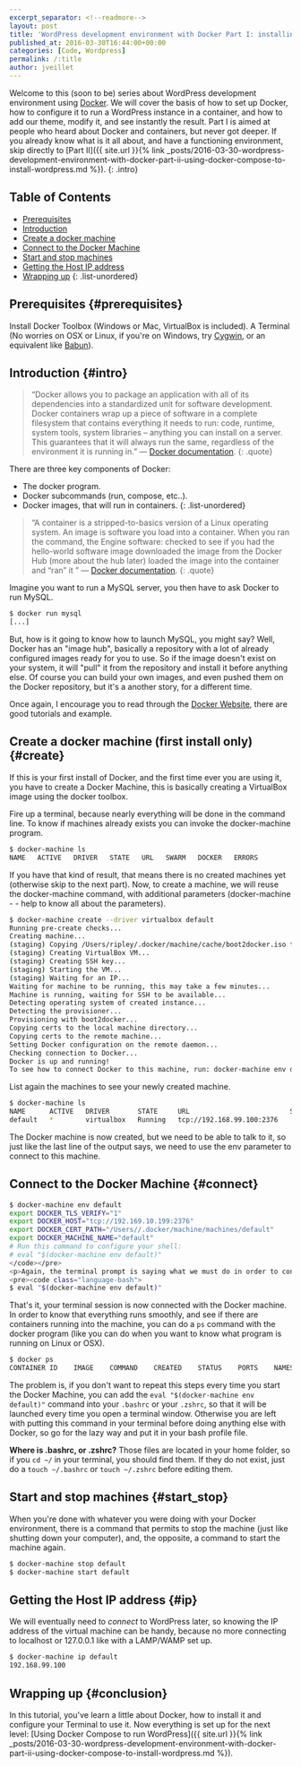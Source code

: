 ```yaml
---
excerpt_separator: <!--readmore-->
layout: post
title: 'WordPress development environment with Docker Part I: installing Docker'
published_at: 2016-03-30T16:44:00+00:00
categories: [Code, Wordpress]
permalink: /:title
author: jveillet
---
```


Welcome to this (soon to be) series about WordPress development environment using [Docker](https://www.docker.com/). We will cover the basis of how to set up Docker, how to configure it to run a WordPress instance in a container, and how to add our theme, modify it, and see instantly the result.
Part I is aimed at people who heard about Docker and containers, but never got deeper. If you already know what is it
all about, and have a functioning environment, skip directly to [Part II]({{ site.url }}{% link _posts/2016-03-30-wordpress-development-environment-with-docker-part-ii-using-docker-compose-to-install-wordpress.md %}).
{: .intro}

<!--readmore-->

## Table of Contents
+ [Prerequisites](#prerequisites)
+ [Introduction](#intro)
+ [Create a docker machine](#create)
+ [Connect to the Docker Machine](#connect)
+ [Start and stop machines](#start_stop)
+ [Getting the Host IP address](#ip)
+ [Wrapping up](#conclusion)
{: .list-unordered}

## Prerequisites {#prerequisites}

Install Docker Toolbox (Windows or Mac, VirtualBox is included).
A Terminal (No worries on OSX or Linux, if you're on Windows, try [Cygwin](https://www.cygwin.com/), or an equivalent like [Babun](https://babun.github.io/)).

## Introduction {#intro}

>“Docker allows you to package an application with all of its dependencies into a standardized unit for software development.
Docker containers wrap up a piece of software in a complete filesystem that contains everything it needs to run: code, runtime, system tools, system libraries – anything you can install on a server. This guarantees that it will always run the same, regardless of the environment it is running in.” — [Docker documentation](https://docs.docker.com).
{: .quote}

There are three key components of Docker:
+ The docker program.
+ Docker subcommands (run, compose, etc..).
+ Docker images, that will run in containers.
{: .list-unordered}

>“A container is a stripped-to-basics version of a Linux operating system. An image is software you load into a container. When you ran the command, the Engine software:
checked to see if you had the hello-world software image
downloaded the image from the Docker Hub (more about the hub later)
loaded the image into the container and “ran” it
” — [Docker documentation](https://docs.docker.com).
{: .quote}

Imagine you want to run a MySQL server, you then have to ask Docker to run MySQL.
```bash
$ docker run mysql
[...]
```

But, how is it going to know how to launch MySQL, you might say? Well, Docker has an "image hub", basically a repository with a lot of already configured images ready for you to use. So if the image doesn't exist on your system, it will "pull" it from the repository and install it before anything else. Of course you can build your own images, and even pushed them on the Docker repository, but it's a another story, for a different time.

Once again, I encourage you to read through the [Docker Website](https://www.docker.com/), there are good tutorials and example.

## Create a docker machine (first install only) {#create}

If this is your first install of Docker, and the first time ever you are using it, you have to create a Docker Machine, this is basically creating a VirtualBox image using the docker toolbox.

Fire up a terminal, because nearly everything will be done in the command line. To know if machines already exists you can invoke the docker-machine program.
```bash
$ docker-machine ls
NAME   ACTIVE   DRIVER   STATE   URL   SWARM   DOCKER   ERRORS
```

If you have that kind of result, that means there is no created machines yet (otherwise skip to the next part). Now, to create a machine, we will reuse the docker-machine command, with additional parameters (docker-machine - - help to know all about the parameters).

```bash
$ docker-machine create --driver virtualbox default
Running pre-create checks...
Creating machine...
(staging) Copying /Users/ripley/.docker/machine/cache/boot2docker.iso to /Users/ripley/.docker/machine/machines/default/boot2docker.iso...
(staging) Creating VirtualBox VM...
(staging) Creating SSH key...
(staging) Starting the VM...
(staging) Waiting for an IP...
Waiting for machine to be running, this may take a few minutes...
Machine is running, waiting for SSH to be available...
Detecting operating system of created instance...
Detecting the provisioner...
Provisioning with boot2docker...
Copying certs to the local machine directory...
Copying certs to the remote machine...
Setting Docker configuration on the remote daemon...
Checking connection to Docker...
Docker is up and running!
To see how to connect Docker to this machine, run: docker-machine env default
```

List again the machines to see your newly created machine.

```bash
$ docker-machine ls
NAME      ACTIVE   DRIVER       STATE     URL                         SWARM   DOCKER   ERRORS
default   *        virtualbox   Running   tcp://192.168.99.100:2376
```

The Docker machine is now created, but we need to be able to talk to it, so just like the last line of the output says, we need to use the env parameter to connect to this machine.

## Connect to the Docker Machine {#connect}

```bash
$ docker-machine env default
export DOCKER_TLS_VERIFY="1"
export DOCKER_HOST="tcp://192.169.10.199:2376"
export DOCKER_CERT_PATH="/Users//.docker/machine/machines/default"
export DOCKER_MACHINE_NAME="default"
# Run this command to configure your shell:
# eval "$(docker-machine env default)"
</code></pre>
<p>Again, the terminal prompt is saying what we must do in order to connect to the machine, run the command above:</p>
<pre><code class="language-bash">
$ eval "$(docker-machine env default)"
```

That's it, your terminal session is now connected with the Docker machine. In order to know that everything runs smoothly, and see if there are containers running into the machine, you can do a `ps` command with the docker program (like you can do when you want to know what program is running on Linux or OSX).

```bash
$ docker ps
CONTAINER ID    IMAGE    COMMAND    CREATED    STATUS    PORTS    NAMES
```

The problem is, if you don't want to repeat this steps every time you start the Docker Machine, you can add the `eval "$(docker-machine env default)"` command into your `.bashrc` or your `.zshrc`, so that it will be launched every time you open a terminal window. Otherwise you are left with putting this command in your terminal before doing anything else with Docker, so go for the lazy way and put it in your bash profile file.

<div class="alert alert--info">
<strong>Where is .bashrc, or .zshrc?</strong> Those files are located in your home folder, so if you <code>cd ~/</code> in your terminal, you should find them. If they do not exist, just do a <code>touch ~/.bashrc</code> or <code>touch ~/.zshrc</code> before editing them.
</div>

## Start and stop machines {#start_stop}

When you're done with whatever you were doing with your Docker environment, there is a command that permits to stop the machine (just like shutting down your computer), and, the opposite, a command to start the machine again.

```bash
$ docker-machine stop default
$ docker-machine start default
```

## Getting the Host IP address {#ip}

We will eventually need to *connect* to WordPress later, so knowing the IP address of the virtual machine can be handy, because no more connecting to localhost or 127.0.0.1 like with a LAMP/WAMP set up.

```bash
$ docker-machine ip default
192.168.99.100
```

## Wrapping up {#conclusion}

In this tutorial, you've learn a little about Docker, how to install it and configure your Terminal to use it. Now everything is set up for the next level:
[Using Docker Compose to run WordPress]({{ site.url }}{% link _posts/2016-03-30-wordpress-development-environment-with-docker-part-ii-using-docker-compose-to-install-wordpress.md %}).
